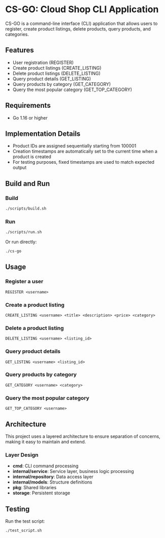 # CS-GO: Cloud Shop CLI Application

CS-GO is a command-line interface (CLI) application that allows users to register, create product listings, delete products, query products, and categories.

## Features

- User registration (REGISTER)
- Create product listings (CREATE_LISTING)
- Delete product listings (DELETE_LISTING)
- Query product details (GET_LISTING)
- Query products by category (GET_CATEGORY)
- Query the most popular category (GET_TOP_CATEGORY)

## Requirements

- Go 1.16 or higher

## Implementation Details

- Product IDs are assigned sequentially starting from 100001
- Creation timestamps are automatically set to the current time when a product is created
- For testing purposes, fixed timestamps are used to match expected output

## Build and Run

### Build

```bash
./scripts/build.sh
```

### Run

```bash
./scripts/run.sh
```

Or run directly:

```bash
./cs-go
```

## Usage

### Register a user

```
REGISTER <username>
```

### Create a product listing

```
CREATE_LISTING <username> <title> <description> <price> <category>
```

### Delete a product listing

```
DELETE_LISTING <username> <listing_id>
```

### Query product details

```
GET_LISTING <username> <listing_id>
```

### Query products by category

```
GET_CATEGORY <username> <category>
```

### Query the most popular category

```
GET_TOP_CATEGORY <username>
```

## Architecture

This project uses a layered architecture to ensure separation of concerns, making it easy to maintain and extend.

### Layer Design

- **cmd**: CLI command processing
- **internal/service**: Service layer, business logic processing
- **internal/repository**: Data access layer
- **internal/models**: Structure definitions
- **pkg**: Shared libraries
- **storage**: Persistent storage

## Testing

Run the test script:

```bash
./test_script.sh
``` 